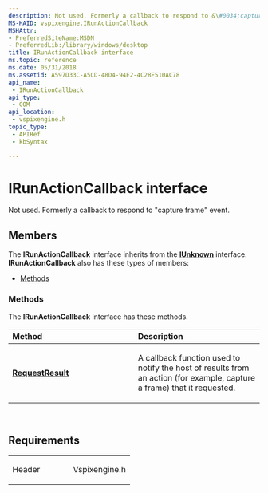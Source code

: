 ```yaml
---
description: Not used. Formerly a callback to respond to &\#0034;capture frame&\#0034; event.
MS-HAID: vspixengine.IRunActionCallback
MSHAttr:
- PreferredSiteName:MSDN
- PreferredLib:/library/windows/desktop
title: IRunActionCallback interface
ms.topic: reference
ms.date: 05/31/2018
ms.assetid: A597D33C-A5CD-48D4-94E2-4C28F510AC78
api_name: 
 - IRunActionCallback
api_type: 
 - COM
api_location: 
 - vspixengine.h
topic_type: 
 - APIRef
 - kbSyntax

---
```


# <span id="vspixengine.irunactioncallback"></span>IRunActionCallback interface

Not used. Formerly a callback to respond to "capture frame" event.

## Members

The **IRunActionCallback** interface inherits from the [**IUnknown**](/windows/desktop/api/unknwn/nn-unknwn-iunknown) interface. **IRunActionCallback** also has these types of members:

-   [Methods](#methods)

### <span id="methods"></span>Methods

The **IRunActionCallback** interface has these methods.

<table><colgroup><col style="width: 50%" /><col style="width: 50%" /></colgroup><thead><tr class="header"><th style="text-align: left;">Method</th><th style="text-align: left;">Description</th></tr></thead><tbody><tr class="odd"><td style="text-align: left;"><a href="/windows/desktop/direct3dtools/irunactioncallback-requestresult-iunknown-ptr"><strong>RequestResult</strong></a></td><td style="text-align: left;"><p>A callback function used to notify the host of results from an action (for example, capture a frame) that it requested.</p></td></tr></tbody></table>

 

## Requirements

<table><colgroup><col style="width: 50%" /><col style="width: 50%" /></colgroup><tbody><tr class="odd"><td><p>Header</p></td><td>Vspixengine.h</td></tr></tbody></table>

 

 
